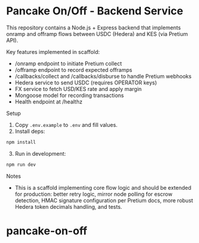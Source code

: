 # Pancake On/Off - Backend Service

This repository contains a Node.js + Express backend that implements onramp and offramp flows between USDC (Hedera) and KES (via Pretium API).

Key features implemented in scaffold:
- /onramp endpoint to initiate Pretium collect
- /offramp endpoint to record expected offramps
- /callbacks/collect and /callbacks/disburse to handle Pretium webhooks
- Hedera service to send USDC (requires OPERATOR keys)
- FX service to fetch USD/KES rate and apply margin
- Mongoose model for recording transactions
- Health endpoint at /healthz

Setup
1. Copy `.env.example` to `.env` and fill values.
2. Install deps:

```bash
npm install
```

3. Run in development:

```bash
npm run dev
```

Notes
- This is a scaffold implementing core flow logic and should be extended for production: better retry logic, mirror node polling for escrow detection, HMAC signature configuration per Pretium docs, more robust Hedera token decimals handling, and tests.
# pancake-on-off
